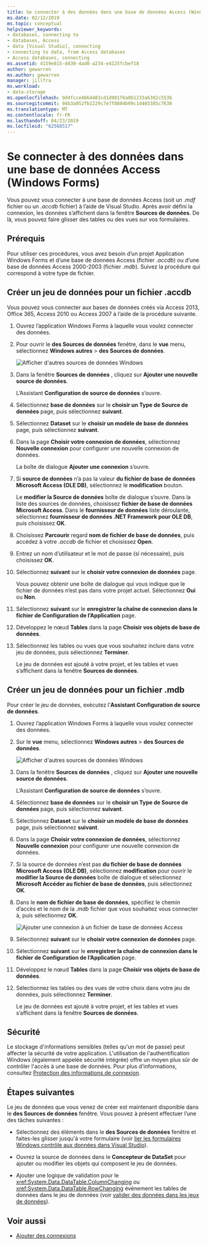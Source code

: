 ```yaml
---
title: Se connecter à des données dans une base de données Access (Windows Forms)
ms.date: 02/12/2019
ms.topic: conceptual
helpviewer_keywords:
- databases, connecting to
- databases, Access
- data [Visual Studio], connecting
- connecting to data, from Access databases
- Access databases, connecting
ms.assetid: 4159e815-d430-4ad0-a234-e4125fcbef18
author: gewarren
ms.author: gewarren
manager: jillfra
ms.workload:
- data-storage
ms.openlocfilehash: 9d4fcce4664483cd1d981f6a0b1233a6302c553b
ms.sourcegitcommit: 94b3a052fb1229c7e7f8804b09c1d403385c7630
ms.translationtype: MT
ms.contentlocale: fr-FR
ms.lasthandoff: 04/23/2019
ms.locfileid: "62568517"
---
```

# <a name="connect-to-data-in-an-access-database-windows-forms"></a>Se connecter à des données dans une base de données Access (Windows Forms)

Vous pouvez vous connecter à une base de données Access (soit un *.mdf* fichier ou un *.accdb* fichier) à l’aide de Visual Studio. Après avoir défini la connexion, les données s’affichent dans la fenêtre **Sources de données**. De là, vous pouvez faire glisser des tables ou des vues sur vos formulaires.

## <a name="prerequisites"></a>Prérequis

Pour utiliser ces procédures, vous avez besoin d’un projet Application Windows Forms et d’une base de données Access (fichier *.accdb*) ou d’une base de données Access 2000-2003 (fichier *.mdb*). Suivez la procédure qui correspond à votre type de fichier.

## <a name="create-a-dataset-for-an-accdb-file"></a>Créer un jeu de données pour un fichier .accdb

Vous pouvez vous connecter aux bases de données créés via Access 2013, Office 365, Access 2010 ou Access 2007 à l’aide de la procédure suivante.

1. Ouvrez l’application Windows Forms à laquelle vous voulez connecter des données.

2. Pour ouvrir le **des Sources de données** fenêtre, dans le **vue** menu, sélectionnez **Windows autres** > **des Sources de données**.

   ![Afficher d'autres sources de données Windows](../data-tools/media/viewdatasources.png)

3. Dans la fenêtre **Sources de données** , cliquez sur **Ajouter une nouvelle source de données**.

   L’Assistant **Configuration de source de données** s’ouvre.

4. Sélectionnez **base de données** sur le **choisir un Type de Source de données** page, puis sélectionnez **suivant**.

5. Sélectionnez **Dataset** sur le **choisir un modèle de base de données** page, puis sélectionnez **suivant**.

6. Dans la page **Choisir votre connexion de données**, sélectionnez **Nouvelle connexion** pour configurer une nouvelle connexion de données.

   La boîte de dialogue **Ajouter une connexion** s’ouvre.

7. Si **source de données** n’a pas la valeur **du fichier de base de données Microsoft Access (OLE DB)**, sélectionnez le **modification** bouton.

   Le **modifier la Source de données** boîte de dialogue s’ouvre. Dans la liste des sources de données, choisissez **fichier de base de données Microsoft Access**. Dans le **fournisseur de données** liste déroulante, sélectionnez **fournisseur de données .NET Framework pour OLE DB**, puis choisissez **OK**.

8. Choisissez **Parcourir** regard **nom de fichier de base de données**, puis accédez à votre *.accdb* de fichier et choisissez **Open**.

9. Entrez un nom d’utilisateur et le mot de passe (si nécessaire), puis choisissez **OK**.

10. Sélectionnez **suivant** sur le **choisir votre connexion de données** page.

     Vous pouvez obtenir une boîte de dialogue qui vous indique que le fichier de données n’est pas dans votre projet actuel. Sélectionnez **Oui** ou **Non**.

11. Sélectionnez **suivant** sur le **enregistrer la chaîne de connexion dans le fichier de Configuration de l’Application** page.

12. Développez le nœud **Tables** dans la page **Choisir vos objets de base de données**.

13. Sélectionnez les tables ou vues que vous souhaitez inclure dans votre jeu de données, puis sélectionnez **Terminer**.

     Le jeu de données est ajouté à votre projet, et les tables et vues s’affichent dans la fenêtre **Sources de données**.

## <a name="create-a-dataset-for-an-mdb-file"></a>Créer un jeu de données pour un fichier .mdb

Pour créer le jeu de données, exécutez l’**Assistant Configuration de source de données**.

1. Ouvrez l’application Windows Forms à laquelle vous voulez connecter des données.

2. Sur le **vue** menu, sélectionnez **Windows autres** > **des Sources de données**.

   ![Afficher d'autres sources de données Windows](../data-tools/media/viewdatasources.png)

3. Dans la fenêtre **Sources de données** , cliquez sur **Ajouter une nouvelle source de données**.

    L’Assistant **Configuration de source de données** s’ouvre.

4. Sélectionnez **base de données** sur le **choisir un Type de Source de données** page, puis sélectionnez **suivant**.

5. Sélectionnez **Dataset** sur le **choisir un modèle de base de données** page, puis sélectionnez **suivant**.

6. Dans la page **Choisir votre connexion de données**, sélectionnez **Nouvelle connexion** pour configurer une nouvelle connexion de données.

7. Si la source de données n’est pas **du fichier de base de données Microsoft Access (OLE DB)**, sélectionnez **modification** pour ouvrir le **modifier la Source de données** boîte de dialogue et sélectionnez **Microsoft Accéder au fichier de base de données**, puis sélectionnez **OK**.

8. Dans le **nom de fichier de base de données**, spécifiez le chemin d’accès et le nom de la *.mdb* fichier que vous souhaitez vous connecter à, puis sélectionnez **OK**.

   ![Ajouter une connexion à un fichier de base de données Access](../data-tools/media/add-connection-access-db.png)

9. Sélectionnez **suivant** sur le **choisir votre connexion de données** page.

10. Sélectionnez **suivant** sur le **enregistrer la chaîne de connexion dans le fichier de Configuration de l’Application** page.

11. Développez le nœud **Tables** dans la page **Choisir vos objets de base de données**.

12. Sélectionnez les tables ou des vues de votre choix dans votre jeu de données, puis sélectionnez **Terminer**.

    Le jeu de données est ajouté à votre projet, et les tables et vues s’affichent dans la fenêtre **Sources de données**.

## <a name="security"></a>Sécurité

Le stockage d'informations sensibles (telles qu'un mot de passe) peut affecter la sécurité de votre application. L'utilisation de l'authentification Windows (également appelée sécurité intégrée) offre un moyen plus sûr de contrôler l'accès à une base de données. Pour plus d’informations, consultez [Protection des informations de connexion](/dotnet/framework/data/adonet/protecting-connection-information).

## <a name="next-steps"></a>Étapes suivantes

Le jeu de données que vous venez de créer est maintenant disponible dans le **des Sources de données** fenêtre. Vous pouvez à présent effectuer l’une des tâches suivantes :

- Sélectionnez des éléments dans le **des Sources de données** fenêtre et faites-les glisser jusqu'à votre formulaire (voir [lier les formulaires Windows contrôle aux données dans Visual Studio](../data-tools/bind-windows-forms-controls-to-data-in-visual-studio.md)).

- Ouvrez la source de données dans le **Concepteur de DataSet** pour ajouter ou modifier les objets qui composent le jeu de données.

- Ajouter une logique de validation pour le <xref:System.Data.DataTable.ColumnChanging> ou <xref:System.Data.DataTable.RowChanging> événement les tables de données dans le jeu de données (voir [valider des données dans les jeux de données](../data-tools/validate-data-in-datasets.md)).

## <a name="see-also"></a>Voir aussi

- [Ajouter des connexions](../data-tools/add-new-connections.md)